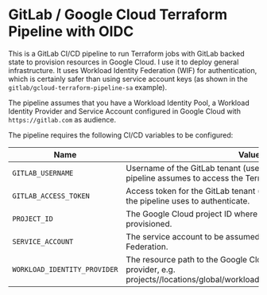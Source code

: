# GitLab / Google Cloud Terraform Pipeline with OIDC

This is a GitLab CI/CD pipeline to run Terraform jobs with GitLab backed state to provision resources in Google Cloud.
I use it to deploy general infrastructure. It uses Workload Identity Federation (WIF) for authentication, which is 
certainly safer than using service account keys (as shown in the `gitlab/gcloud-terraform-pipeline-sa` example).

The pipeline assumes that you have a Workload Identity Pool, a Workload Identity Provider and Service Account configured
in Google Cloud with `https://gitlab.com` as audience.

The pipeline requires the following CI/CD variables to be configured:

| Name                         | Value                                                                                                                                                                    |
|------------------------------|--------------------------------------------------------------------------------------------------------------------------------------------------------------------------|
| `GITLAB_USERNAME`            | Username of the GitLab tenant (user or service account) that the pipeline assumes to access the Terraform state.                                                         |
| `GITLAB_ACCESS_TOKEN`        | Access token for the GitLab tenant (user or service account) that the pipeline uses to authenticate.                                                                     |
| `PROJECT_ID`                 | The Google Cloud project ID where the resources will be provisioned.                                                                                                     |
| `SERVICE_ACCOUNT`            | The service account to be assumed via Workload Identity Federation.                                                                                                      |
| `WORKLOAD_IDENTITY_PROVIDER` | The resource path to the Google Cloud workload identity provider, e.g. projects/<project-number>/locations/global/workloadIdentityPools/gitlab/providers/<provider-name> |
